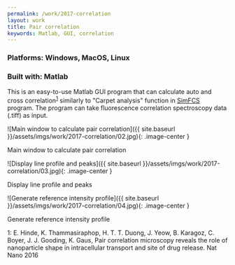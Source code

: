 ```yaml
---
permalink: /work/2017-correlation
layout: work
title: Pair correlation
keywords: Matlab, GUI, correlation
---
```


### **Platforms:** Windows, MacOS, Linux

### **Built with:** Matlab

This is an easy-to-use Matlab GUI program that can calculate auto and cross correlation<sup>[1](#footnote1)</sup> similarly to "Carpet analysis" function in <a href="http://www.lfd.uci.edu/globals/" target="_blank">SimFCS</a> program. The program can take fluorescence correlation spectroscopy data (.tiff) as input.

![Main window to calculate pair correlation]({{ site.baseurl }}/assets/imgs/work/2017-correlation/02.jpg){: .image-center }
<p class="caption">Main window to calculate pair correlation</p>

![Display line profile and peaks]({{ site.baseurl }}/assets/imgs/work/2017-correlation/03.jpg){: .image-center }
<p class="caption">Display line profile and peaks</p>

![Generate reference intensity profile]({{ site.baseurl }}/assets/imgs/work/2017-correlation/04.jpg){: .image-center }
<p class="caption">Generate reference intensity profile</p>

<div class="footnote"><a name="footnote1">1</a>: E. Hinde, K. Thammasiraphop, H. T. T. Duong, J. Yeow, B. Karagoz, C. Boyer, J. J. Gooding, K. Gaus, Pair correlation microscopy reveals the role of nanoparticle shape in intracellular transport and site of drug release. Nat Nano 2016</div>
